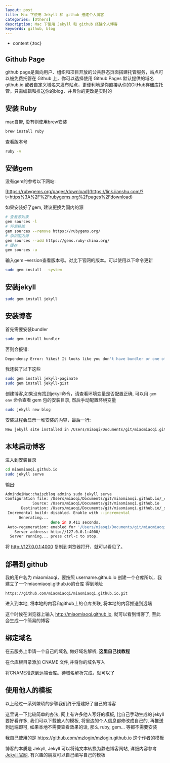 ```yaml
---
layout: post
title: Mac 下使用 Jekyll 和 github 搭建个人博客
categories: [Others]
description: Mac 下使用 Jekyll 和 github 搭建个人博客
keywords: github, blog
---
```


* content
{:toc}


## Github Page

github page是面向用户、组织和项目开放的公共静态页面搭建托管服务，站点可以被免费托管在 Github 上，你可以选择使用 Github Pages 默认提供的域名 github.io 或者自定义域名来发布站点，更便利地是你直接从你的GitHub存储库托管。只需编辑和推送你的blog，并且你的更改是实时的

## 安装 Ruby

mac自带, 没有则使用brew安装

```bash
brew install ruby
```

查看版本号

```bash
ruby -v
```

## 安装gem

没有gem的参考以下网站:

[https://rubygems.org/pages/download](https://link.jianshu.com/?t=https%3A%2F%2Frubygems.org%2Fpages%2Fdownload)

如果安装好了gem, 建议更换为国内的源

```bash
# 查看源列表
gem sources -l
# 将源移除
gem sources --remove https://rubygems.org/
# 添加国内源
gem sources --add https://gems.ruby-china.org/
# 缓存
gem sources -u
```

输入gem –version查看版本号。对比下官网的版本。可以使用以下命令更新

```bash
sudo gem install --system
```

## 安装jekyll

```bash
sudo gem install jekyll
```

## 安装博客

首先需要安装bundler

```bash
sudo gem install bundler
```

否则会报错:

```bash
Dependency Error: Yikes! It looks like you don't have bundler or one of its dependencies installed
```

我还装了以下这些

```bash
sudo gem install jekyll-paginate
sudo gem install jekyll-gist
```

创建博客,如果没有找到jekyll命令，请查看环境变量是否配置正确, 可以用 `gem env` 命令查看 gem 包的安装目录, 然后手动配置环境变量

```bash
sudo jekyll new blog
```

安装过程会显示一堆安装的内容，最后一行:

```bash
New jekyll site installed in /Users/miaoqi/Documents/git/miaomiaoqi.github.io
```

## 本地启动博客

进入到安装目录

```bash
cd miaomiaoqi.github.io
sudo jekyll serve
```

输出:

```bash
AdmindeiMac:chaiszblog admin$ sudo jekyll serve
Configuration file: /Users/miaoqi/Documents/git/miaomiaoqi.github.io/_config.yml
            Source: /Users/miaoqi/Documents/git/miaomiaoqi.github.io
       Destination: /Users/miaoqi/Documents/git/miaomiaoqi.github.io/_site
 Incremental build: disabled. Enable with --incremental
      Generating... 
                    done in 0.411 seconds.
 Auto-regeneration: enabled for '/Users/miaoqi/Documents/git/miaomiaoqi.github.io'
    Server address: http://127.0.0.1:4000/
  Server running... press ctrl-c to stop.
```

将 http://127.0.0.1:4000 复制到浏览器打开，就可以看见了。

## 部署到 github

我的用户名为 miaomiaoqi，要按照 username.github.io 创建一个仓库所以，我建立了一个miaomiaoqi.github.io的仓库
得到地址

```http
https://github.com/miaomiaoqi/miaomiaoqi.github.io.git
```

进入到本地, 将本地的内容和github上的仓库关联, 将本地的内容推送到远端

这个时候在浏览器上输入 http://miaomiaoqi.github.io, 就可以看到博客了, 至此会生成一个简易的博客

## 绑定域名

在云服务上申请一个自己的域名, 做好域名解析, **这里自己找教程**

在仓库根目录添加 CNAME 文件,并将你的域名写入

将CNAME推送到远端仓库。待域名解析完成，就可以了



## 使用他人的模板

以上经过一系列繁琐的步骤我们终于搭建好了自己的博客

这里说一下比较简单的办法, 网上有许多他人写好的模板, 比自己手动生成的 jekyll 要好看许多, 我们可以下载他人的模板, 将里边的个人信息都修改成自己的, 再推送到远端即可, 如果本地不需要查看效果的话, 那么 ruby, gem... 等都不需要安装

我自己使用的是 https://github.com/mzlogin/mzlogin.github.io 这个作者的模板

博客的本质是 Jekyll, Jekyll 可以将纯文本转换为静态博客网站, 详细内容参考 [Jekyll 官网](http://jekyllcn.com/), 有兴趣的朋友可以自己编写自己的模板